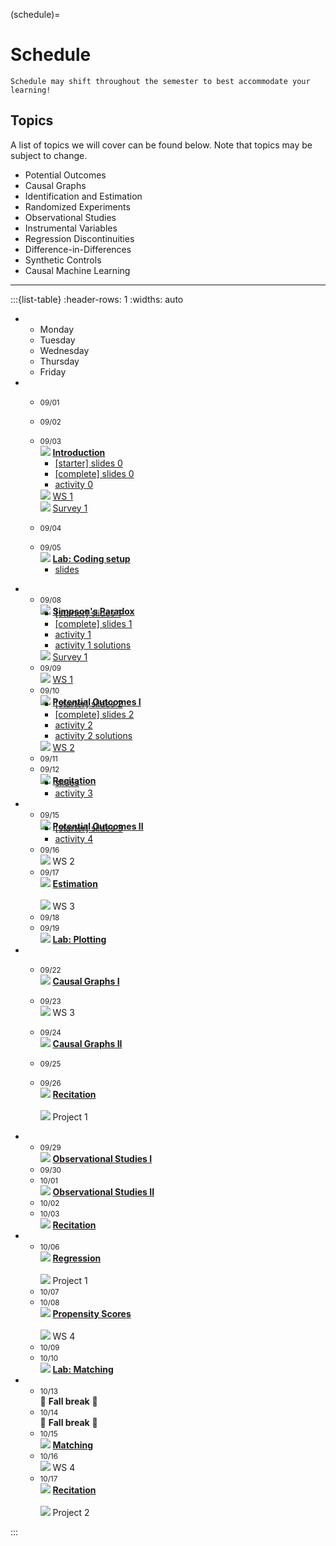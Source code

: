 (schedule)=
# Schedule

```{warning}
Schedule may shift throughout the semester to best accommodate your learning!
```

## Topics

A list of topics we will cover can be found below. Note that topics may be subject to change.

- Potential Outcomes 
- Causal Graphs
- Identification and Estimation
- Randomized Experiments
- Observational Studies
- Instrumental Variables
- Regression Discontinuities
- Difference-in-Differences
- Synthetic Controls
- Causal Machine Learning

---

:::{list-table}
:header-rows: 1
:widths: auto

*   
    - Monday
    - Tuesday
    - Wednesday
    - Thursday
    - Friday

*   
    - <small>09/01</small>
    - <small>09/02</small>
    - <small>09/03</small>
    <br>![](https://img.shields.io/badge/Class:-1f77b4) <b><u>Introduction</u></b><ul style="margin-top:-1em;"><li>[[starter] slides 0](https://moodle.mtholyoke.edu/pluginfile.php/1496605/mod_resource/content/3/lec00-intro-starter.pdf)</li><li>[[complete] slides 0](https://moodle.mtholyoke.edu/pluginfile.php/1496606/mod_resource/content/2/lec00-intro.pdf)</li><li>[activity 0](https://docs.google.com/document/d/1VsU01agKaytKF6HWlmQ41NODTCg0CQDfB8XryP7OM1s/edit?usp=sharing)</li></ul>
    ![](https://img.shields.io/badge/Released:-2ca02c) [WS 1](ws1)
    <br>![](https://img.shields.io/badge/Released:-2ca02c) [Survey 1](https://www.gradescope.com/courses/1101874/assignments/6657718)

    - <small>09/04</small>
    - <small>09/05</small>
    <br>![](https://img.shields.io/badge/Class:-1f77b4) <b><u>Lab: Coding setup</u></b><ul style="margin-top:-1em;"><li>[slides](https://moodle.mtholyoke.edu/pluginfile.php/1506454/mod_resource/content/1/lab0.pdf)</li></ul>

*   
    - <small>09/08</small><br>![](https://img.shields.io/badge/Class:-1f77b4) <b><u>Simpson's Paradox</u></b><ul style="margin-top:-1em;"><li>[[starter] slides 1](https://moodle.mtholyoke.edu/pluginfile.php/1496611/mod_resource/content/2/lec01-simpsons-starter.pdf)</li><li>[[complete] slides 1](https://moodle.mtholyoke.edu/pluginfile.php/1496612/mod_resource/content/2/lec01-simpsons.pdf)</li><li>[activity 1](activity1)</li><li>[activity 1 solutions](activity1_solution)</li></ul>
    ![](https://img.shields.io/badge/Due:-d62728) [Survey 1](https://www.gradescope.com/courses/1101874/assignments/6657718)
    - <small>09/09</small><br>![](https://img.shields.io/badge/Due:-d62728) [WS 1](ws1)
    - <small>09/10</small>
    <br>![](https://img.shields.io/badge/Class:-1f77b4) <b><u>Potential Outcomes I</u></b><ul style="margin-top:-1em;"><li>[[starter] slides 2](https://moodle.mtholyoke.edu/pluginfile.php/1496614/mod_resource/content/3/lec02-potential-outcomes-starter.pdf)</li><li>[[complete] slides 2](https://moodle.mtholyoke.edu/pluginfile.php/1496615/mod_resource/content/2/lec02-potential-outcomes.pdf)</li><li>[activity 2](https://docs.google.com/document/d/1fhEc_W5_iP3dEkRWAjXDtqpiYtT0weuat4XEimmvl98/edit?usp=sharing)</li><li>[activity 2 solutions](https://docs.google.com/document/d/1gveRAlt1RMndnSy9LZD_fWSUdtX5A2KRfcBZS3rr5-s/edit?usp=sharing)</li></ul>
    ![](https://img.shields.io/badge/Released:-2ca02c) [WS 2](ws2)
    - <small>09/11</small>
    - <small>09/12</small><br>![](https://img.shields.io/badge/Class:-1f77b4) <b><u>Recitation</u></b><ul style="margin-top:-1em;"><li>[slides](https://moodle.mtholyoke.edu/pluginfile.php/1509297/mod_resource/content/1/lab1.pdf)</li><li>[activity 3](https://docs.google.com/document/d/1QdfDZ8tJOnlJMWyttFEN1x4DDPzPMZ47lamNazXQGXM/edit?usp=sharing)</li></ul>

*   
    - <small>09/15</small><br>![](https://img.shields.io/badge/Class:-1f77b4) <b><u>Potential Outcomes II</u></b><ul style="margin-top:-1em;"><li>[[starter] slides 3](https://moodle.mtholyoke.edu/pluginfile.php/1496621/mod_resource/content/2/lec03-potential-outcomes-ii-starter.pdf)</li><li>[activity 4](activity4)</li></ul>
    - <small>09/16</small><br>![](https://img.shields.io/badge/Due:-d62728) WS 2
    - <small>09/17</small><br>![](https://img.shields.io/badge/Class:-1f77b4) <b><u>Estimation</u></b><br><br>![](https://img.shields.io/badge/Released:-2ca02c) WS 3
    - <small>09/18</small>
    - <small>09/19</small><br>![](https://img.shields.io/badge/Class:-1f77b4) <b><u>Lab: Plotting</u></b>


*   
    - <small>09/22</small><br>![](https://img.shields.io/badge/Class:-1f77b4) <b><u>Causal Graphs I</u></b>

    - <small>09/23</small><br>![](https://img.shields.io/badge/Due:-d62728) WS 3
    - <small>09/24</small><br>![](https://img.shields.io/badge/Class:-1f77b4) <b><u>Causal Graphs II</u></b>
    - <small>09/25</small>
    - <small>09/26</small><br>![](https://img.shields.io/badge/Class:-1f77b4) <b><u>Recitation</u></b><br><br>![](https://img.shields.io/badge/Released:-2ca02c) Project 1


*   
    - <small>09/29</small><br>![](https://img.shields.io/badge/Class:-1f77b4) <b><u>Observational Studies I</u></b>
    - <small>09/30</small>
    - <small>10/01</small><br>![](https://img.shields.io/badge/Class:-1f77b4) <b><u>Observational Studies II</u></b>
    - <small>10/02</small>
    - <small>10/03</small><br>![](https://img.shields.io/badge/Class:-1f77b4) <b><u>Recitation</u></b>

*   
    - <small>10/06</small><br>![](https://img.shields.io/badge/Class:-1f77b4) <b><u>Regression</u></b><br><br>![](https://img.shields.io/badge/Due:-d62728) Project 1
    - <small>10/07</small>
    - <small>10/08</small><br>![](https://img.shields.io/badge/Class:-1f77b4) <b><u>Propensity Scores</u></b><br><br>![](https://img.shields.io/badge/Released:-2ca02c) WS 4
    - <small>10/09</small>
    - <small>10/10</small><br>![](https://img.shields.io/badge/Class:-1f77b4) <b><u>Lab: Matching</u></b>

*   
    - <small>10/13</small><br>🍂 <b>Fall break</b> 🍁
    - <small>10/14</small><br>🍂 <b>Fall break</b> 🍁
    - <small>10/15</small><br>![](https://img.shields.io/badge/Class:-1f77b4) <b><u>Matching</u></b>
    - <small>10/16</small><br>![](https://img.shields.io/badge/Due:-d62728) WS 4
    - <small>10/17</small><br>![](https://img.shields.io/badge/Class:-1f77b4) <b><u>Recitation</u></b><br><br>![](https://img.shields.io/badge/Released:-2ca02c) Project 2

:::

<!--


*   
    - <small>03/03</small><br>![](https://img.shields.io/badge/Due:-d62728) [Project 1](proj1)

    - <small>03/04</small><br>![](https://img.shields.io/badge/Class:-1f77b4) <b><u>Regression</u></b><ul style="margin-top:-1em;"><li>[[starter] slides](https://moodle.mtholyoke.edu/pluginfile.php/1452394/mod_resource/content/1/lec09-regression-starter.pdf)</li><li>[[complete] slides](https://moodle.mtholyoke.edu/pluginfile.php/1452478/mod_resource/content/1/lec09-regression.pdf)</li><li>[Activity 7](activity7)</li><li>[Activity 7 solutions](activity7_solution)</li></ul>![](https://img.shields.io/badge/Released:-2ca02c) [WS 4](ws4)<br>![](https://img.shields.io/badge/Released:-2ca02c) [Survey 2](https://www.gradescope.com/courses/950344/assignments/5883758/)

    - <small>03/05</small>

    - <small>03/06</small><br>![](https://img.shields.io/badge/Class:-1f77b4) <b><u>Propensity Scores</u></b><ul style="margin-top:-1em;"><li>[[starter] slides](https://moodle.mtholyoke.edu/pluginfile.php/1453102/mod_resource/content/1/lec10-propensity-scores-starter.pdf)</li><li>[[complete] slides](https://moodle.mtholyoke.edu/pluginfile.php/1453178/mod_resource/content/1/lec10-propensity-scores.pdf)</li><li>[Activity 8](activity8)</li><li>[Activity 8 solutions](activity8_solution)</li></ul>
    
    - <small>03/07</small>

*   
    - <small>03/10</small><br>![](https://img.shields.io/badge/Due:-d62728) [WS 4](ws4)<br>![](https://img.shields.io/badge/Due:-d62728) [Survey 2](https://www.gradescope.com/courses/950344/assignments/5883758/)




    - <small>03/11</small><br>![](https://img.shields.io/badge/Class:-1f77b4) <b><u>Matching</u></b><ul style="margin-top:-1em;"><li>[[starter] slides](https://moodle.mtholyoke.edu/pluginfile.php/1453901/mod_resource/content/1/lec11-matching-starter.pdf)</li><li>[[complete] slides](https://moodle.mtholyoke.edu/pluginfile.php/1453939/mod_resource/content/1/lec11-matching.pdf)</li><li>[Activity 9](activity9)</li></ul>![](https://img.shields.io/badge/Released:-2ca02c) [Project 2](proj2)
    - <small>03/12</small>

    - <small>03/13</small><br>![](https://img.shields.io/badge/Class:-1f77b4) <b><u>Observational study wrap-up</u></b><ul style="margin-top:-1em;"><li>[[starter] slides](https://moodle.mtholyoke.edu/pluginfile.php/1454275/mod_resource/content/1/lec12-observational_study_wrapup-starter.pdf)</li><li>[[complete] slides](https://moodle.mtholyoke.edu/pluginfile.php/1454398/mod_resource/content/1/lec12-observational_study_wrapup.pdf)</li></ul>
    - <small>03/14</small>

*   
    - <small>03/17 - 3/23</small> 
    <br>🌼 Spring break 🌸
    - 
    -
    - 
    - 

*   
    - <small>03/24</small>   
    - <small>03/25</small><br>![](https://img.shields.io/badge/Class:-1f77b4) <b><u>Vectorization, Ethics, Final Project</u></b><ul style="margin-top:-1em;"><li>[[starter] slides](https://moodle.mtholyoke.edu/pluginfile.php/1455405/mod_resource/content/1/lec13-quasiexperiments-i-starter.pdf)</li><li>[[complete] slides](https://moodle.mtholyoke.edu/pluginfile.php/1455466/mod_resource/content/1/lec13-vectorization-ethics-final.pdf)</li><li>[Activity 10](activity10)</li><li>[Activity 10 solutions](activity10_solution)</li></ul>![](https://img.shields.io/badge/Released:-2ca02c) [Final Project](final_proj)
    - <small>03/26</small>
    - <small>03/27</small><br>![](https://img.shields.io/badge/Class:-1f77b4) <b><u>Quasi-Experiments</u></b><ul style="margin-top:-1em;"><li>[[starter] slides](https://moodle.mtholyoke.edu/pluginfile.php/1455902/mod_resource/content/1/lec14-quasiexperiments-i-starter.pdf)</li><li>[[complete] slides](https://moodle.mtholyoke.edu/pluginfile.php/1455949/mod_resource/content/1/lec14-quasiexperiments-i.pdf)</li></ul>![](https://img.shields.io/badge/Released:-2ca02c) [WS 5](ws5)
    - <small>03/28</small>

*   
    - <small>03/31</small><br>![](https://img.shields.io/badge/Due:-d62728) [Project 2](proj2)   
    - <small>04/01</small><br>![](https://img.shields.io/badge/Class:-1f77b4) <b><u>Instrumental Variables I</u></b><ul style="margin-top:-1em;"><li>[[starter] slides](https://moodle.mtholyoke.edu/pluginfile.php/1456554/mod_resource/content/1/lec15-instrumental-variables-i-starter.pdf)</li><li>[[complete] slides](https://moodle.mtholyoke.edu/pluginfile.php/1456609/mod_resource/content/1/lec15-instrumental-variables-i.pdf)</li><li>[Activity 11](https://docs.google.com/document/d/1_zjnaVAZwdJ6tU8QG4lGoAjsEF9T5EzhMcpUrb88CMU/edit?usp=sharing)</li></ul>
    - <small>04/02</small>  
    - <small>04/03</small><br>![](https://img.shields.io/badge/Class:-1f77b4) <b><u>Instrumental Variables II</u></b><ul style="margin-top:-1em;"><li>[[starter] slides](https://moodle.mtholyoke.edu/pluginfile.php/1457011/mod_resource/content/1/lec16-instrumental-variables-ii-starter.pdf)</li><li>[[complete] slides](https://moodle.mtholyoke.edu/pluginfile.php/1457219/mod_resource/content/1/lec16-instrumental-variables-ii.pdf)</li><li>[Activity 12](activity12)</li></ul>
    - <small>04/04</small><br>![](https://img.shields.io/badge/Released:-2ca02c) [Project 3](proj3)<br>![](https://img.shields.io/badge/Due:-d62728) [WS 5](ws5)<br>Extended to **4/06**


*   
    - <small>04/07</small><br>![](https://img.shields.io/badge/Due:-d62728) [Final Project proposal](final_proposal)   
    - <small>04/08</small><br>![](https://img.shields.io/badge/Class:-1f77b4) <b><u>Regression Discontinuities I </u></b><ul style="margin-top:-1em;"><li>[[starter] slides](https://moodle.mtholyoke.edu/pluginfile.php/1457690/mod_resource/content/1/lec17-regression-discontinuities-i-starter.pdf)</li><li>[[complete] slides](https://moodle.mtholyoke.edu/pluginfile.php/1457788/mod_resource/content/1/lec17-regression-discontinuities-i.pdf)</li><li>[Activity 13](activity13)</li></ul>
    - <small>04/09</small>
    - <small>04/10</small><br>![](https://img.shields.io/badge/Class:-1f77b4) <b><u>Regression Discontinuities II</u></b><ul style="margin-top:-1em;"><li>[[starter] slides](https://moodle.mtholyoke.edu/pluginfile.php/1458186/mod_resource/content/1/lec18-regression-discontinuities-ii-starter.pdf)</li><li>[[complete] slides](https://moodle.mtholyoke.edu/pluginfile.php/1458227/mod_resource/content/1/lec18-regression-discontinuities-ii.pdf)</li><li>[Activity 13 solutions](activity13_solution)</li></ul>
    - <small>04/11</small>

*   
    - <small>04/14</small>
    - <small>04/15</small><br>![](https://img.shields.io/badge/Class:-1f77b4) <b><u>Diff-in-diff I</u></b><ul style="margin-top:-1em;"><li>[[starter] slides](https://moodle.mtholyoke.edu/pluginfile.php/1463053/mod_resource/content/1/lec19-diff-in-diff-i-starter.pdf)</li><li>[[complete] slides](https://moodle.mtholyoke.edu/pluginfile.php/1463114/mod_resource/content/1/lec19-diff-in-diff-i.pdf)</li><li>[Activity 14](activity14)</li></ul>![](https://img.shields.io/badge/Due:-d62728) [Project 3](proj3)<br>![](https://img.shields.io/badge/Released:-2ca02c) [WS 6](ws6)
    - <small>04/16</small>
    - <small>04/17</small><br>![](https://img.shields.io/badge/Class:-1f77b4) <b><u>Diff-in-diff II</u></b><ul style="margin-top:-1em;"><li>[[starter] slides](https://moodle.mtholyoke.edu/pluginfile.php/1463474/mod_resource/content/1/lec20-diff-in-diff-ii-starter.pdf)</li><li>[[complete] slides](https://moodle.mtholyoke.edu/pluginfile.php/1463519/mod_resource/content/1/lec20-diff-in-diff-ii.pdf)</li><li>[Activity 14 solutions](activity14_solution)</li></ul>
    - <small>04/18</small>

*   
    - <small>04/21</small><br>![](https://img.shields.io/badge/Due:-d62728) [WS 6](ws6)
    - <small>04/22</small><br>![](https://img.shields.io/badge/Class:-1f77b4) <b><u>Synthetic Control</u></b><ul style="margin-top:-1em;"><li>[[starter] slides](https://moodle.mtholyoke.edu/pluginfile.php/1464155/mod_resource/content/1/lec21-synthetic-control-starter.pdf)</li><li>[[complete] slides](https://moodle.mtholyoke.edu/pluginfile.php/1464233/mod_resource/content/1/lec21-synthetic-control.pdf)</li><li>[Activity 15](activity15)</li><li>[Activity 15 solutions](activity15_solution)</li></ul>
    - <small>04/23</small>
    - <small>04/24</small><br>![](https://img.shields.io/badge/Class:-1f77b4) <b><u>Machine Learning for Causality</u></b><ul style="margin-top:-1em;"><li>[[starter] slides](https://moodle.mtholyoke.edu/pluginfile.php/1464629/mod_resource/content/1/lec22-causal-ml-starter.pdf)</li><li>[[complete] slides](https://moodle.mtholyoke.edu/pluginfile.php/1464673/mod_resource/content/1/lec22-causal-ml.pdf)</li><li>[Activity 16](activity16)</li><li>[Activity 16 solutions](activity16_solution)</li></ul>
    - <small>04/25</small><br>![](https://img.shields.io/badge/Due:-d62728) [Final Project checkpoint](checkpoint)

*   
    - <small>04/28</small>
    - <small>04/29</small><br> BOOM: no class
    - <small>04/30</small>
    - <small>05/01</small><br>![](https://img.shields.io/badge/Class:-1f77b4) <b><u>Class presentations</u></b><br>![](https://img.shields.io/badge/Released:-2ca02c) [Survey 3](https://www.gradescope.com/courses/950344/assignments/6174489)
    - <small>05/02</small>

*   
    - <small>05/05</small>
    - <small>05/06</small><br>![](https://img.shields.io/badge/Class:-1f77b4) <b><u>Class presentations and wrap-up</u></b><ul style="margin-top:-1em;"><li>[presentation deck](https://docs.google.com/presentation/d/1DlqXjc1wUbUegXXVtj3_sKEaqwxHzZvyQu5Kh8CpeQ0/edit)</li><li>[peer feedback doc](https://docs.google.com/document/d/1-5fz-eqFMiqBylpRD787glIYSA_UaNZ0vCI67LIZco0/edit?tab=t.0#heading=h.d7pzcfz8crb1)</li><li>[MHC course feedback form](https://moodle.mtholyoke.edu/mod/url/view.php?id=1057512)</li></ul>![](https://img.shields.io/badge/Due:-d62728) [Survey 3](https://www.gradescope.com/courses/950344/assignments/6174489)
    - <small>05/07</small>
    - <small>05/08</small>
    - <small>05/09</small><br>![](https://img.shields.io/badge/Due:-d62728) [Final Project](final_proj)<br>Extended to **5/11** -->

<!--
Formatted list
<ul style="margin-top:-1em;"><li></li></ul>

-->

